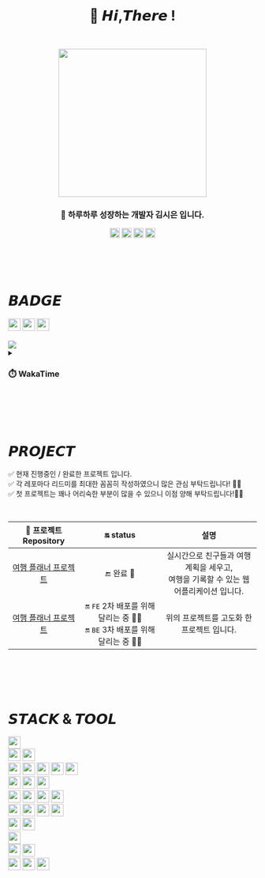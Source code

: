 <br>

<h1 align="center">
 👋 𝙃𝙞,𝙏𝙝𝙚𝙧𝙚 ! 
</h1>

<br>

<p align="center">
  <img src="https://github.com/sieunnnn/sieunnnn/assets/119668620/4d6e46cb-4359-43d9-bd71-0c0cf30e1b95" width="300px"/>
</p>

<h3 align="center">
 🌱 하루하루 성장하는 개발자 김시은 입니다.
</h3>
<div align="center">
 <a href="mailto:wldsmtldsm65@gmail.com"><img src="https://img.shields.io/badge/Gmail-EA4335?style=plastic&logo=gmail&logoColor=white" height="20px"/></a>
 <img src="https://img.shields.io/badge/Naver-03C75A?style=plastic&logo=Naver&logoColor=white&link=mailto:sieunnnn1120@naver.com" height="20px"/>
 <a href="https://sieun96.notion.site/25d98a14fdf8484faf1a159af2ce2916?pvs=4"><img src="https://img.shields.io/badge/TechLog-black?style=plastic&logo=notion&logoColor=white" height="20px"/></a>
 <a href="https://www.rocketpunch.com/@wldsmtldsm65/jobhunt"><img src="https://img.shields.io/badge/RocketPunch-186BFF?style=plastic&logoColor=white" height="20px"/></a>
 
 
</div>

<br>
<br>
<br>
<br>


# 𝘽𝘼𝘿𝙂𝙀
<div align="left">
  <img src="http://mazassumnida.wtf/api/mini/generate_badge?boj=sini_96" height="25px"/>
  <img src="https://wakatime.com/badge/user/64576960-570f-498b-ad69-685267d5d7ed.svg" height="25px"/>
  <img src="https://hits.seeyoufarm.com/api/count/incr/badge.svg?url=https://github.com/sieunnnn%2Fseondal&count_bg=%231E1E1C&title_bg=%231E1E1C&icon=github.svg&icon_color=%23E7E7E7&title=GitHub&edge_flat=false" height="25px"/>
</div>

<br>
<img src="https://github-profile-trophy.vercel.app/?username=sieunnnn&theme=flat&margin-w=10&column=7"/>

<details>
<summary> <h3> ⏱️ WakaTime </h3> </summary>
<div>
<img src="https://github-readme-stats.vercel.app/api/wakatime?username=sieunnnn"/>
</div>
</details>

<br>
<br>
<br>
<br>

# 𝙋𝙍𝙊𝙅𝙀𝘾𝙏
✅ 현재 진행중인 / 완료한 프로젝트 입니다. <br>
✅ 각 레포마다 리드미를 최대한 꼼꼼히 작성하였으니 많은 관심 부탁드립니다! 🙇‍♀️ <br>
✅ 첫 프로젝트는 꽤나 어리숙한 부분이 많을 수 있으니 이점 양해 부탁드립니다!🙇‍♀️

<br>

| 📁 프로젝트 Repository | 🔛 status | 설명 |
|:-----:|:-----:|:-----:|
|<a href="https://github.com/sieunnnn/MultiCampusProject"> 여행 플래너 프로젝트 </a>| 🔚 완료 💫 | 실시간으로 친구들과 여행 계획을 세우고, <br> 여행을 기록할 수 있는 웹 어플리케이션 입니다. |
|<a href="https://github.com/travel-planner-project/TravelPlanner"> 여행 플래너 프로젝트 </a>| 🔛 `FE` 2차 배포를 위해 달리는 중 🏃‍♀️<br>🔛 `BE` 3차 배포를 위해 달리는 중 🏃‍♂️  | 위의 프로젝트를 고도화 한 프로젝트 입니다. |

<br>
<br>
<br>
<br>

# 𝙎𝙏𝘼𝘾𝙆 & 𝙏𝙊𝙊𝙇
<img src="https://img.shields.io/badge/Java-0B2C4A?style=flat&logo=java&logoColor=white" height="25px"/> <br>
<img src="https://img.shields.io/badge/MySQL-4479A1?style=flat&logo=mysql&logoColor=white" height="25px"/> <img src="https://img.shields.io/badge/Redis-DC382D?style=flat&logo=redis&logoColor=white" height="25px"/> <br>
<img src="https://img.shields.io/badge/SpringBoot-6DB33F?style=flat&logo=springboot&logoColor=white" height="25px"/> <img src="https://img.shields.io/badge/SpringSecurity-6DB33F?style=flat&logo=springsecurity&logoColor=white" height="25px"/> <img src="https://img.shields.io/badge/Hibernate-59666C?style=flat&logo=hibernate&logoColor=white" height="25px"/> <img src="https://img.shields.io/badge/Thymeleaf-005F0F?style=flat&logo=thymeleaf&logoColor=white" height="25px"/> <img src="https://img.shields.io/badge/jsonwebtokens-black?style=flat&logo=jsonwebtokens&logoColor=white" height="25px"/> <br>
<img src="https://img.shields.io/badge/GitHubActions-2088FF?style=flat&logo=githubactions&logoColor=white" height="25px"/> <img src="https://img.shields.io/badge/Amazon CodeDeploy-1765F6?style=flat&logo=amazonaws&logoColor=white" height="25px"/> <img src="https://img.shields.io/badge/Amazon S3-569A31?style=flat&logo=amazons3&logoColor=white" height="25px"/> <br>
<img src="https://img.shields.io/badge/Nginx-009639?style=flat&logo=nginx&logoColor=white" height="25px"/> <img src="https://img.shields.io/badge/Amazon EC2-FF9900?style=flat&logo=amazonec2&logoColor=white" height="25px"/> <img src="https://img.shields.io/badge/Amazon RDS-527FFF?style=flat&logo=amazonrds&logoColor=white" height="25px"/> <img src="https://img.shields.io/badge/Amazon Route53-8C4FFF?style=flat&logo=amazonroute53&logoColor=white" height="25px"/> <br>
<img src="https://img.shields.io/badge/Apache Tomcat-F39914?style=flat&logo=apachetomcat&logoColor=white" height="25px"/> <img src="https://img.shields.io/badge/Ubuntu-E95420?style=flat&logo=ubuntu&logoColor=white" height="25px"/> <img src="https://img.shields.io/badge/Virtualbox-183A61?style=flat&logo=virtualbox&logoColor=white" height="25px"/> <img src="https://img.shields.io/badge/Linux-black?style=flat&logo=linux&logoColor=white" height="25px"/> <br>
<img src="https://img.shields.io/badge/Git-F05032?style=flat&logo=git&logoColor=white" height="25px"/> <img src="https://img.shields.io/badge/Github-black?style=flat&logo=github&logoColor=white" height="25px"/> <br>
<img src="https://img.shields.io/badge/WebSocket Stomp-black?style=flat&logoColor=white" height="25px"/> <br>
<img src="https://img.shields.io/badge/Swagger-85EA2D?style=flat&logo=swagger&logoColor=white" height="25px"/> <img src="https://img.shields.io/badge/Postman-FF6C37? style=flat&logo=postman&logoColor=white" height="25px"/> <br>
<img src="https://img.shields.io/badge/Notion-black?style=flat&logo=notion&logoColor=white" height="25px"/> <img src="https://img.shields.io/badge/figma-black?style=flat&logo=figma&logoColor=white" height="25px"/> <img src="https://img.shields.io/badge/IntelliJ IDEA-black?style=flat&logo=intellijidea&logoColor=white" height="25px"/>

<br>
<br>
<br>
<br>
<br>
<br>

